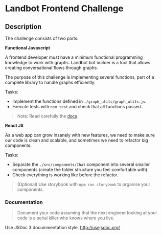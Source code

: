# Landbot Frontend Challenge

## Description
The challenge consists of two parts:

**Functional Javascript**

A frontend developer must have a minimum functional programming knowledge to work with graphs. Landbot bot builder is a tool that allows creating conversational flows through graphs.

The purpose of this challenge is implementing several functions, part of a complete library to handle graphs efficiently.

Tasks:
- Implement the functions defined in `./graph_utils/graph_utils.js`.
- Execute tests with `npm test` and check that all functions passed.

> Note: Read carefully the [docs](./DOCS.md) 

**React JS**

As a web app can grow insanely with new features, we need to make sure our code is clean and scalable, and sometimes we need to refactor big components.

Tasks:
- Separate the `./src/components/Chat` component into several smaller components (create the folder structure you feel comfortable with).
- Check everything is working like before the refactor.

> (Optional) Use storybook with `npm run storybook` to organise your components.


### Documentation
> Document your code assuming that the next engineer looking at your code is a serial killer who knows where you live.

Use JSDoc 3 docummentation style. http://usejsdoc.org/